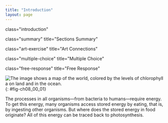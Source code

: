 ```yaml
---
title: "Introduction"
layout: page
---
```



<cnx-pi data-type="cnx.flag.introduction"> class="introduction" </cnx-pi>

<cnx-pi data-type="cnx.eoc">class="summary" title="Sections Summary"</cnx-pi>

<cnx-pi data-type="cnx.eoc">class="art-exercise" title="Art Connections"</cnx-pi>

<cnx-pi data-type="cnx.eoc">class="multiple-choice" title="Multiple Choice"</cnx-pi>

<cnx-pi data-type="cnx.eoc">class="free-response" title="Free Response"</cnx-pi>

 ![The image shows a map of the world, colored by the levels of chlorophyll a on land and in the ocean.](../resources/Figure_08_00_01.jpg "This world map shows Earth&#x2019;s distribution of photosynthesis as seen via chlorophyll a concentrations. On land, this is evident via terrestrial plants, and in oceanic zones, via phytoplankton. (credit: modification of work by SeaWiFS Project, NASA/Goddard Space Flight Center and ORBIMAGE)"){: #fig-ch08_00_01}

The processes in all organisms—from bacteria to humans—require energy. To get this energy, many organisms access stored energy by eating, that is, by ingesting other organisms. But where does the stored energy in food originate? All of this energy can be traced back to photosynthesis.

